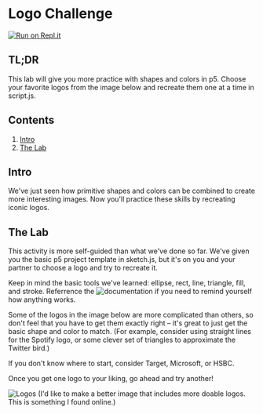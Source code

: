 # Logo Challenge

[![Run on Repl.it](https://repl.it/badge/github/upperlinecode/mad-libs-javascript)](https://repl.it/github/upperlinecode/mad-libs-javascript)

## TL;DR

This lab will give you more practice with shapes and colors in p5. Choose your favorite logos from the image below and recreate them one at a time in script.js.

## Contents

1. [Intro](#intro)
2. [The Lab](#the-lab)

## Intro

We've just seen how primitive shapes and colors can be combined to create more interesting images. Now you'll practice these skills by recreating iconic logos.

## The Lab

This activity is more self-guided than what we've done so far. We've given you the basic p5 project template in sketch.js, but it's on you and your partner to choose a logo and try to recreate it.

Keep in mind the basic tools we've learned: ellipse, rect, line, triangle, fill, and stroke. Referrence the ![documentation](https://p5js.org/reference/) if you need to remind yourself how anything works.

Some of the logos in the image below are more complicated than others, so don't feel that you have to get them exactly right – it's great to just get the basic shape and color to match. (For example, consider using straight lines for the Spotify logo, or some clever set of triangles to approximate the Twitter bird.)

If you don't know where to start, consider Target, Microsoft, or HSBC.

Once you get one logo to your liking, go ahead and try another!

![Logos](https://yesimadesigner.com/wp-content/uploads/2019/10/color-logos-famous-logo-designs.png?x99157&x99157&x99157&x99157&x78792&x86947&x86947&x86947)
(I'd like to make a better image that includes more doable logos. This is something I found online.)
